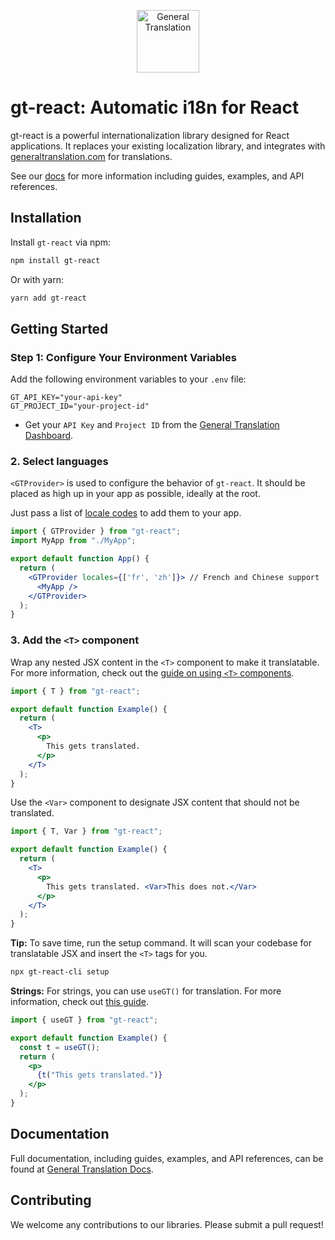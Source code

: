 <p align="center">
  <a href="https://generaltranslation.com" target="_blank">
    <img src="https://generaltranslation.com/gt-logo-light.svg" alt="General Translation" width="100" height="100">
  </a>
</p>

# gt-react: Automatic i18n for React

gt-react is a powerful internationalization library designed for React applications. It replaces your existing localization library, and integrates with [generaltranslation.com](https://generaltranslation.com) for translations.

See our [docs](https://generaltranslation.com/docs) for more information including guides, examples, and API references.

## Installation

Install `gt-react` via npm:

```bash
npm install gt-react
```

Or with yarn:

```bash
yarn add gt-react
```

## Getting Started

### Step 1: Configure Your Environment Variables

Add the following environment variables to your `.env` file:

```
GT_API_KEY="your-api-key"
GT_PROJECT_ID="your-project-id"
```

- Get your `API Key` and `Project ID` from the [General Translation Dashboard](https://generaltranslation.com).

### 2. Select languages

`<GTProvider>` is used to configure the behavior of `gt-react`. 
It should be placed as high up in your app as possible, ideally at the root.

Just pass a list of [locale codes](https://generaltranslation.com/docs/reference/supported-locales) to add them to your app.

```jsx
import { GTProvider } from "gt-react";
import MyApp from "./MyApp";

export default function App() {
  return (
    <GTProvider locales={['fr', 'zh']}> // French and Chinese support
      <MyApp />
    </GTProvider>
  );
}
```


### 3. Add the `<T>` component

Wrap any nested JSX content in the `<T>` component to make it translatable.
For more information, check out the [guide on using `<T>` components](https://generaltranslation.com/docs/react/reference/t-reference).

```jsx
import { T } from "gt-react";

export default function Example() {
  return (
    <T>
      <p>
        This gets translated.
      </p>
    </T>
  );
}
```

Use the `<Var>` component to designate JSX content that should not be translated.

```jsx
import { T, Var } from "gt-react";

export default function Example() {
  return (
    <T>
      <p>
        This gets translated. <Var>This does not.</Var>
      </p>
    </T>
  );
}
```

**Tip:**
To save time, run the setup command.
It will scan your codebase for translatable JSX and insert the `<T>` tags for you.

```bash title="shell" copy
npx gt-react-cli setup
```

**Strings:**
For strings, you can use `useGT()` for translation.
For more information, check out [this guide](/docs/react/tutorials/translating-strings).

```jsx
import { useGT } from "gt-react";

export default function Example() {
  const t = useGT();
  return (
    <p>
      {t("This gets translated.")}
    </p>
  );
}
```
## Documentation

Full documentation, including guides, examples, and API references, can be found at [General Translation Docs](generaltranslation.com/docs).

## Contributing

We welcome any contributions to our libraries. Please submit a pull request!
